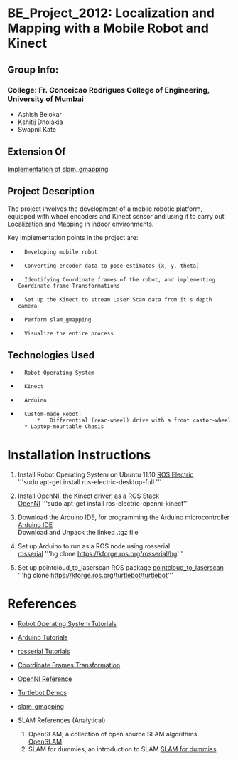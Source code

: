BE_Project_2012: Localization and Mapping with a Mobile Robot and Kinect 
================================================================================================


Group Info:
------------
### College: Fr. Conceicao Rodrigues College of Engineering, University of Mumbai ###

+   Ashish Belokar 
+   Kshitij Dholakia 
+   Swapnil Kate 



Extension Of
------------

[Implementation of slam_gmapping](http://ros.org/wiki/slam_gmapping) 



Project Description
-------------------

The project involves the development of a mobile robotic platform, equipped with wheel encoders and Kinect sensor and using it to carry out Localization and Mapping in indoor environments. 

Key implementation points in the project are:
*		Developing mobile robot
*		Converting encoder data to pose estimates (x, y, theta)
*		Identifying Coordinate frames of the robot, and implementing Coordinate frame Transformations
*		Set up the Kinect to stream Laser Scan data from it's depth camera
*		Perform slam_gmapping
*		Visualize the entire process



Technologies Used
-------------------

+		Robot Operating System
+		Kinect
+		Arduino
+		Custom-made Robot:    
 			*	Differential (rear-wheel) drive with a front castor-wheel   
   		* Laptop-mountable Chasis



Installation Instructions
=========================

1. Install Robot Operating System on Ubuntu 11.10
[ROS Electric](http://www.ros.org/wiki/electric/Installation/Ubuntu)   
'''sudo apt-get install ros-electric-desktop-full '''

2. Install OpenNI, the Kinect driver, as a ROS Stack   
[OpenNI](http://www.ros.org/wiki/openni_kinect)
'''sudo apt-get install ros-electric-openni-kinect'''

3. Download the Arduino IDE, for programming the Arduino microcontroller 
[Arduino IDE](http://arduino.cc/en/Main/Software)   
Download and Unpack the linked .tgz file

4. Set up Arduino to run as a ROS node using rosserial   
[rosserial](http://www.ros.org/wiki/rosserial_arduino)
'''hg clone https://kforge.ros.org/rosserial/hg'''

5. Set up pointcloud_to_laserscan ROS package
[pointcloud_to_laserscan](http://www.ros.org/wiki/pointcloud_to_laserscan)   
'''hg clone https://kforge.ros.org/turtlebot/turtlebot'''



References
===========

+ [Robot Operating System Tutorials](http://www.ros.org/wiki/ROS/Tutorials)

+ [Arduino Tutorials](http://arduino.cc/en/Tutorial/HomePage)

+	[rosserial Tutorials](http://www.ros.org/wiki/rosserial_arduino/Tutorials)

+ [Coordinate Frames Transformation](http://www.ros.org/wiki/tf)

+ [OpenNI Reference](http://www.openni.org/)

+ [Turtlebot Demos](http://ros.org/wiki/turtlebot_apps)

+	[slam_gmapping](http://www.ros.org/wiki/gmapping)

+ SLAM References (Analytical)
	1. OpenSLAM, a collection of open source SLAM algorithms
	[OpenSLAM](http://openslam.org)
	2. SLAM for dummies, an introduction to SLAM
	[SLAM for dummies](http://ocw.mit.edu/courses/aeronautics-and-astronautics/16-412j-cognitive-robotics-spring-2005/projects/1aslam_blas_repo.pdf)
	











